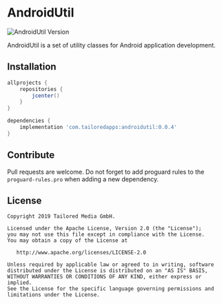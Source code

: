 # AndroidUtil

![AndroidUtil Version](https://img.shields.io/badge/AndroidReactor-0.0.4-blue.svg)

AndroidUtil is a set of utility classes for Android application development.

## Installation

```groovy
allprojects {
    repositories {
        jcenter()
    }
}

dependencies {
    implementation 'com.tailoredapps:androidutil:0.0.4'
}
```

## Contribute

Pull requests are welcome. Do not forget to add proguard rules to the `proguard-rules.pro` when adding a new dependency.

## License

```
Copyright 2019 Tailored Media GmbH.

Licensed under the Apache License, Version 2.0 (the "License");
you may not use this file except in compliance with the License.
You may obtain a copy of the License at

   http://www.apache.org/licenses/LICENSE-2.0

Unless required by applicable law or agreed to in writing, software
distributed under the License is distributed on an "AS IS" BASIS,
WITHOUT WARRANTIES OR CONDITIONS OF ANY KIND, either express or implied.
See the License for the specific language governing permissions and
limitations under the License.
```